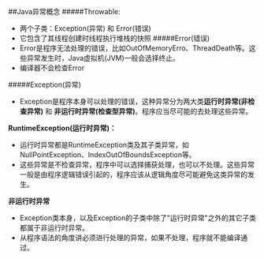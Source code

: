 ##Java异常概念
#####Throwable:
* 两个子类：Exception(异常) 和 Error(错误)
* 它包含了其线程创建时线程执行堆栈的快照
#####Error(错误)
* Error是程序无法处理的错误，比如OutOfMemoryErro、ThreadDeath等。这些异常发生时，Java虚拟机(JVM)一般会选择终止。
* 编译器不会检查Error

#####Exception(异常)
* Exception是程序本身可以处理的错误，这种异常分为两大类**运行时异常(非检查异常)** 和 **非运行时异常(检查型异常)**。程序应当尽可能的去处理这些异常。

**RuntimeException(运行时异常)：**
* 运行时异常都是RuntimeException类及其子类异常，如NullPointException、IndexOutOfBoundsException等。
* 这些异常是不检查异常，程序中可以选择捕获处理，也可以不处理。这些异常一般是由程序逻辑错误引起的，程序应该从逻辑角度尽可能避免这类异常的发生。

**非运行时异常**
* Exception类本身，以及Exception的子类中除了"运行时异常"之外的其它子类都属于非运行时异常。
* 从程序语法的角度讲必须进行处理的异常，如果不处理，程序就不能编译通过。
